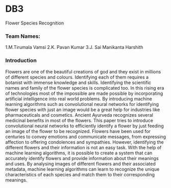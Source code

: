 # DB3
Flower Species Recognition
### Team Names:
1.M.Tirumala Vamsi 
2.K. Pavan Kumar
3.J. Sai Manikanta Harshith
### Introduction
Flowers are one of the beautiful creations of god and they exist in millions of different
species and colours. Identifying each of them requires a botanist with immense knowledge and
skills. Identifying the scientific names and family of the flower species is complicated too. In
this rising era of technologies most of the impossible are made possible by incorporating
artificial intelligence into real world problems. By introducing machine learning algorithms
such as convolutional neural networks for identifying flower species with just an image would
be a great help for industries like pharmaceuticals and cosmetics. Ancient Ayurveda recognizes
several medicinal benefits in most of the flowers. This paper tries to introduce convolutional
neural networks to efficiently identify a flower by just feeding an image of the flower to be
recognized. Flowers have been used for centuries to convey emotions and communicate
messages, from expressing affection to offering condolences and sympathies. However,
identifying the different flowers and their information is not an easy task.
With the help of machine learning algorithms, it is possible to create a system that can
accurately identify flowers and provide information about their meanings and uses. By
analysing images of different flowers and their associated metadata, machine learning
algorithms can learn to recognize the unique characteristics of each species and match them to
their corresponding meanings.
